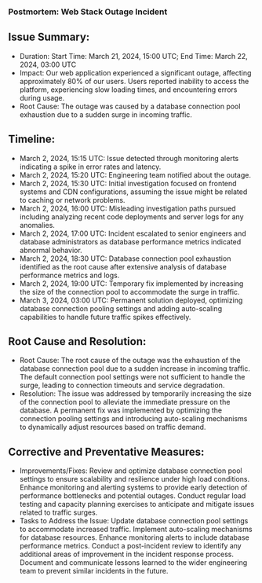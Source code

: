### Postmortem: Web Stack Outage Incident

## Issue Summary:
* Duration: Start Time: March 21, 2024, 15:00 UTC; End Time: March 22, 2024, 03:00 UTC
* Impact: Our web application experienced a significant outage, affecting approximately 80% of our users. Users reported inability to access the platform, experiencing slow loading times, and encountering errors during usage.
* Root Cause: The outage was caused by a database connection pool exhaustion due to a sudden surge in incoming traffic.
## Timeline:
* March 2, 2024, 15:15 UTC: Issue detected through monitoring alerts indicating a spike in error rates and latency.
* March 2, 2024, 15:20 UTC: Engineering team notified about the outage.
* March 2, 2024, 15:30 UTC: Initial investigation focused on frontend systems and CDN configurations, assuming the issue might be related to caching or network problems.
* March 2, 2024, 16:00 UTC: Misleading investigation paths pursued including analyzing recent code deployments and server logs for any anomalies.
* March 2, 2024, 17:00 UTC: Incident escalated to senior engineers and database administrators as database performance metrics indicated abnormal behavior.
* March 2, 2024, 18:30 UTC: Database connection pool exhaustion identified as the root cause after extensive analysis of database performance metrics and logs.
* March 2, 2024, 19:00 UTC: Temporary fix implemented by increasing the size of the connection pool to accommodate the surge in traffic.
* March 3, 2024, 03:00 UTC: Permanent solution deployed, optimizing database connection pooling settings and adding auto-scaling capabilities to handle future traffic spikes effectively.
## Root Cause and Resolution:
* Root Cause: The root cause of the outage was the exhaustion of the database connection pool due to a sudden increase in incoming traffic. The default connection pool settings were not sufficient to handle the surge, leading to connection timeouts and service degradation.
* Resolution: The issue was addressed by temporarily increasing the size of the connection pool to alleviate the immediate pressure on the database. A permanent fix was implemented by optimizing the connection pooling settings and introducing auto-scaling mechanisms to dynamically adjust resources based on traffic demand.
## Corrective and Preventative Measures:
* Improvements/Fixes:
Review and optimize database connection pool settings to ensure scalability and resilience under high load conditions.
Enhance monitoring and alerting systems to provide early detection of performance bottlenecks and potential outages.
Conduct regular load testing and capacity planning exercises to anticipate and mitigate issues related to traffic surges.
* Tasks to Address the Issue:
Update database connection pool settings to accommodate increased traffic.
Implement auto-scaling mechanisms for database resources.
Enhance monitoring alerts to include database performance metrics.
Conduct a post-incident review to identify any additional areas of improvement in the incident response process.
Document and communicate lessons learned to the wider engineering team to prevent similar incidents in the future.

